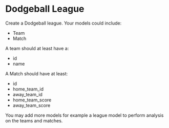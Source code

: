 # Dodgeball League

Create a Dodgeball league. Your models could include:

- Team
- Match

A team should at least have a:

- id
- name

A Match should have at least:

- id
- home_team_id
- away_team_id
- home_team_score
- away_team_score

You may add more models for example a league model to perform analysis on the teams and matches.
